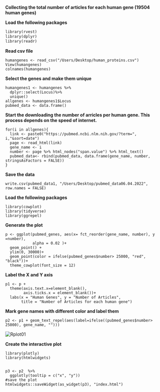 **Collecting the total number of articles for each human gene (19504 human genes)**

**Load the following packages**

``` Python
library(rvest)
library(dplyr)
library(readr)
```

**Read csv file**
```
humangenes <- read_csv("/Users/Desktop/human_proteins.csv")
View(humangenes)
colnames(humangenes)
```

**Select the genes and make them unique**
```
humangenes1 <- humangenes %>%
  dplyr::select(Locus)%>%
  unique()
allgenes <- humangenes1$Locus
pubmed_data <- data.frame()
```

**Start the downloading the number of arricles per human gene. This process depends on the speed of internet.**

```
for(i in allgenes){
  link <- paste0("https://pubmed.ncbi.nlm.nih.gov/?term=", i,"&sort=date")
  page <- read_html(link)
  gene_name <- i 
  number <- page %>% html_nodes("span.value") %>% html_text()
  pubmed_data<- rbind(pubmed_data, data.frame(gene_name, number, stringsAsFactors = FALSE))
}
```

**Save the data**

```
write.csv(pubmed_data1, "/Users/Desktop/pubmed_data06.04.2022", row.names = FALSE)
```

**Load the following packages**

```
library(cowplot)
library(tidyverse)
library(ggrepel)
```

**Generate the plot**

```
p <- ggplot(pubmed_genes, aes(x= fct_reorder(gene_name, number), y =number),
            alpha = 0.02 )+
  geom_point() +
  ylim(0, 30000)+
  geom_point(color = ifelse(pubmed_genes$number> 25000, "red", "black"))+
  theme_cowplot(font_size = 12)
```

**Label the X and Y axis**
```
p1 <- p + 
  theme(axis.text.x=element_blank(),
        axis.ticks.x = element_blank())+
  labs(x = "Human Genes", y = "Number of Articles", 
       title = "Number of Articles for each human gene")
```
**Mark gene names with different color and label them**

```
p2 <- p1 + geom_text_repel(aes(label=ifelse((pubmed_genes$number> 25000), gene_name, "")))

```

![Rplot01](https://user-images.githubusercontent.com/12661265/162208223-8ec1d69c-57e5-4f7d-9b52-117f928eccfb.png)


**Create the interactive plot**

```
library(plotly)
library(htmlwidgets)


p3 <- p2  %>%
  ggplotly(tooltip = c("x", "y"))
#save the plot
htmlwidgets::saveWidget(as_widget(p3), "index.html")
```
